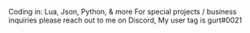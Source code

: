 Coding in: Lua, Json, Python, & more
For special projects / business inquiries please reach out to me on Discord, My user tag is gurt#0021

<!---
gurt0021/gurt0021 is a ✨ special ✨ repository because its `README.md` (this file) appears on your GitHub profile.
You can click the Preview link to take a look at your changes.
--->
